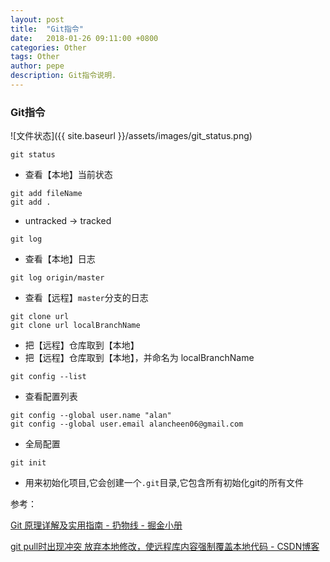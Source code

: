 ```yaml
---
layout: post
title:  "Git指令"
date:   2018-01-26 09:11:00 +0800
categories: Other
tags: Other
author: pepe
description: Git指令说明.
---
```


### Git指令
![文件状态]({{ site.baseurl }}/assets/images/git_status.png)
~~~
git status
~~~
* 查看【本地】当前状态

~~~
git add fileName
git add . 
~~~
* untracked -> tracked

~~~
git log
~~~
* 查看【本地】日志

~~~
git log origin/master
~~~
* 查看【远程】`master`分支的日志

~~~
git clone url
git clone url localBranchName
~~~
* 把【远程】仓库取到【本地】
* 把【远程】仓库取到【本地】，并命名为 localBranchName

~~~
git config --list
~~~
* 查看配置列表

~~~
git config --global user.name "alan"
git config --global user.email alancheen06@gmail.com
~~~
* 全局配置

~~~
git init
~~~
* 用来初始化项目,它会创建一个`.git`目录,它包含所有初始化git的所有文件








参考：

[Git 原理详解及实用指南 - 扔物线 - 掘金小册](https://juejin.im/book/5a124b29f265da431d3c472e/section/5a14142bf265da432528eee5)

[git pull时出现冲突 放弃本地修改，使远程库内容强制覆盖本地代码 - CSDN博客](http://blog.csdn.net/qq_22441525/article/details/52240311)



